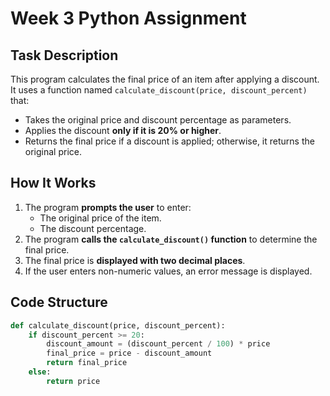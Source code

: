 
# Week 3 Python Assignment

## Task Description
This program calculates the final price of an item after applying a discount.  
It uses a function named `calculate_discount(price, discount_percent)` that:
- Takes the original price and discount percentage as parameters.
- Applies the discount **only if it is 20% or higher**.
- Returns the final price if a discount is applied; otherwise, it returns the original price.

## How It Works
1. The program **prompts the user** to enter:
   - The original price of the item.
   - The discount percentage.
2. The program **calls the `calculate_discount()` function** to determine the final price.
3. The final price is **displayed with two decimal places**.
4. If the user enters non-numeric values, an error message is displayed.

## Code Structure
```python
def calculate_discount(price, discount_percent):
    if discount_percent >= 20:
        discount_amount = (discount_percent / 100) * price
        final_price = price - discount_amount
        return final_price
    else:
        return price
